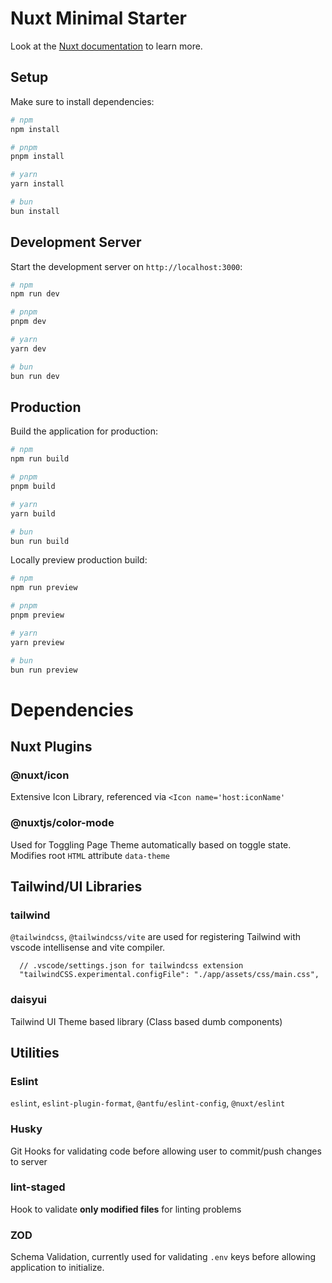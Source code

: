 # Nuxt Minimal Starter

Look at the [Nuxt documentation](https://nuxt.com/docs/getting-started/introduction) to learn more.

## Setup

Make sure to install dependencies:

```bash
# npm
npm install

# pnpm
pnpm install

# yarn
yarn install

# bun
bun install
```

## Development Server

Start the development server on `http://localhost:3000`:

```bash
# npm
npm run dev

# pnpm
pnpm dev

# yarn
yarn dev

# bun
bun run dev
```

## Production

Build the application for production:

```bash
# npm
npm run build

# pnpm
pnpm build

# yarn
yarn build

# bun
bun run build
```

Locally preview production build:

```bash
# npm
npm run preview

# pnpm
pnpm preview

# yarn
yarn preview

# bun
bun run preview
```

# Dependencies

## Nuxt Plugins

### @nuxt/icon

Extensive Icon Library, referenced via `<Icon name='host:iconName'`

### @nuxtjs/color-mode

Used for Toggling Page Theme automatically based on toggle state. Modifies root `HTML` attribute `data-theme`

## Tailwind/UI Libraries

### tailwind

`@tailwindcss`, `@tailwindcss/vite` are used for registering Tailwind with vscode intellisense and vite compiler.

```
  // .vscode/settings.json for tailwindcss extension
  "tailwindCSS.experimental.configFile": "./app/assets/css/main.css",
```

### daisyui

Tailwind UI Theme based library (Class based dumb components)

## Utilities

### Eslint

`eslint`, `eslint-plugin-format`, `@antfu/eslint-config`, `@nuxt/eslint`

### Husky

Git Hooks for validating code before allowing user to commit/push changes to server

### lint-staged

Hook to validate **only modified files** for linting problems

### ZOD

Schema Validation, currently used for validating `.env` keys before allowing application to initialize.
